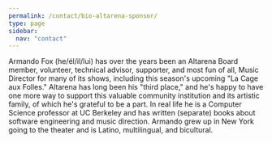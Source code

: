 ```yaml
---
permalink: /contact/bio-altarena-sponsor/
type: page
sidebar:
  nav: "contact"
---
```

Armando Fox (he/él/il/lui) has over the years been an Altarena Board member,
volunteer, technical advisor, supporter, and most fun of all, Music
Director for many of its shows, including this season's upcoming "La
Cage aux Folles."  Altarena has long been his "third place," and he's
happy to have one more way to support this valuable
community institution and its artistic family, of which he's grateful
to be a part.  In real life he is a Computer Science professor at
UC Berkeley and has written (separate) books about software
engineering and music direction.  Armando grew up in New York going to
the theater and is Latino, multilingual, and bicultural.
